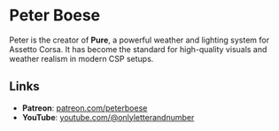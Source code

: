 # Peter Boese

Peter is the creator of **Pure**, a powerful weather and lighting system for Assetto Corsa. It has become the standard for high-quality visuals and weather realism in modern CSP setups.

## Links

- **Patreon**: [patreon.com/peterboese](https://www.patreon.com/peterboese)
- **YouTube**: [youtube.com/@onlyletterandnumber](https://www.youtube.com/@onlyletterandnumber)

